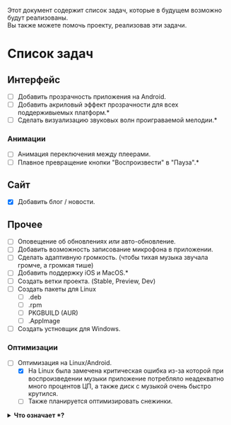 Этот документ содержит список задач, которые в будущем возможно будут реализованы.<br>
Вы также можете помочь проекту, реализовав эти задачи.
# Список задач
## Интерфейс
- [ ] Добавить прозрачность приложения на Android.
- [ ] Добавить акриловый эффект прозрачности для всех поддерживыемых платформ.*
- [ ] Сделать визуализацию звуковых волн проиграваемой мелодии.*
### Анимации
- [ ] Анимация переключения между плеерами.
- [ ] Плавное превращение кнопки "Воспроизвести" в "Пауза".*
## Сайт
- [x] Добавить блог / новости.
## Прочее
- [ ] Оповещение об обновлениях *или* авто-обновление.
- [ ] Добавить возможность записование микрофона в приложении.
- [ ] Сделать адаптивную громкость. (чтобы тихая музыка звучала громче, а громкая тише)
- [ ] Добавить поддержку iOS и MacOS.*
- [ ] Создать ветки проекта. (Stable, Preview, Dev)
- [ ] Создать пакеты для Linux
    - [ ] .deb
    - [ ] .rpm
    - [ ] PKGBUILD (AUR)
    - [ ] .AppImage
- [ ] Создать устновщик для Windows.

### Оптимизации
- [ ] Оптимизация на Linux/Android.
    - [x] На Linux была замечена критическая ошибка из-за которой при воспроизведении музыки приложение потребляло неадекватно много процентов ЦП, а также диск с музыкой очень быстро крутился.
    - [ ] Также планируется оптимизировать снежинки.

<details>

<summary><b>Что означает *?</b></summary>

Звезда на конце задачи может обозначать эти варианты:
* Реализовать задачу может быть очень сложно.
* Задача не имеет приоритета.

Так что надеется на реализование этих задач не стоит.

</details>